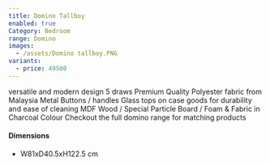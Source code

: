```yaml
---
title: Domino Tallboy
enabled: true
Category: Bedroom
range: Domino
images:
  - /assets/Domino tallboy.PNG
variants:
  - price: 49500
---
```

versatile and modern design
5 draws
Premium Quality Polyester fabric from Malaysia
Metal Buttons / handles
Glass tops on case goods for durability and ease of cleaning
MDF Wood / Special Particle Board / Foam & Fabric in Charcoal Colour
Checkout the full domino range for matching products

#### Dimensions

* W81xD40.5xH122.5 cm
